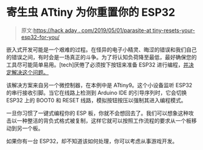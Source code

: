 # 寄生虫 ATtiny 为你重置你的 ESP32

> 原文:[https://hack aday . com/2019/05/01/parasite-at tiny-resets-your-esp32-for-you/](https://hackaday.com/2019/05/01/parasite-attiny-resets-your-esp32-for-you/)

嵌入式开发可能是一个艰难的过程。在怪异的电子小精灵、晦涩的错误和我们自己的错误之间，有时会是一场真正的斗争。为了将认知负荷降至最低，最好确保您的工具尽可能简单易用。[tech]厌倦了必须按下按钮来准备 ESP32 进行编程，[并决定解决这个问题。](https://hackaday.io/project/165266-esp32-autoreset)

该解决方案来自另一个微控制器，在本例中是 ATtiny9。这个小设备监听 ESP32 的串行接收引脚。当它在线路上检测到 Arduino IDE 的引导序列时，它会切换 ESP32 上的 BOOT0 和 RESET 线路，模拟按钮按压以强制其进入编程模式。

一旦你习惯了一键式编程你的 ESP 板，你就不会想回去了。我们可以想象这种攻击以一种整洁的背负式格式被复制，这样它就可以按照工作流程的要求从一个板移动到另一个板。

如果你有一台 ESP32，却不知道该如何处理，你可以考虑从事游戏开发。